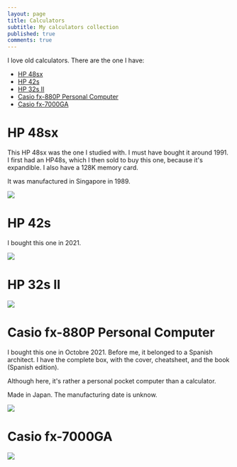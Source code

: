 ```yaml
---
layout: page
title: Calculators
subtitle: My calculators collection
published: true
comments: true
---
```


I love old calculators. There are the one I have:
- [HP 48sx](#hp-48sx)
- [HP 42s](#hp-42s)
- [HP 32s II](#hp-32s-ii)
- [Casio fx-880P Personal Computer](#casio-fx-880p-personal-computer)
- [Casio fx-7000GA](#casio-fx-7000ga)

# HP 48sx

This HP 48sx was the one I studied with. I must have bought it around 1991. I first had an HP48s, which I then sold to buy this one, because it's expandible. I also have a 128K memory card.

It was manufactured in Singapore in 1989.

![](../assets/img/hp48sx.jpg)

# HP 42s

I bought this one in 2021.

![](../assets/img/hp42s.jpg)

# HP 32s II

![](../assets/img/hp32sII.jpg)

# Casio fx-880P Personal Computer

I bought this one in Octobre 2021. Before me, it belonged to a Spanish architect. I have the complete box, with the cover, cheatsheet, and the book (Spanish edition).

Although here, it's rather a personal pocket computer than a calculator.

Made in Japan. The manufacturing date is unknow.

![](../assets/img/casio-fx880p.jpg)

# Casio fx-7000GA

![](../assets/img/casiofx7000ga.jpg)




